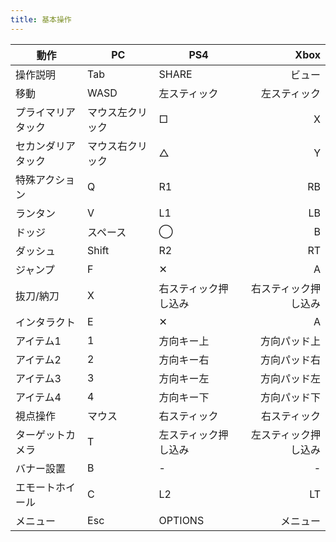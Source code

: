 ```yaml
---
title: 基本操作
---
```

動作 | PC | PS4 | Xbox
--------|-----|-----|-----:
操作説明 | Tab | SHARE | ビュー
移動 | WASD | 左スティック | 左スティック
プライマリアタック | マウス左クリック | □ | X
セカンダリアタック | マウス右クリック | △ | Y
特殊アクション | Q | R1 | RB
ランタン | V | L1 | LB
ドッジ | スペース | ◯ | B
ダッシュ | Shift | R2 | RT
ジャンプ | F | ✕ | A
抜刀/納刀 | X | 右スティック押し込み | 右スティック押し込み
インタラクト | E | ✕ | A 
アイテム1 | 1 | 方向キー上 | 方向パッド上
アイテム2 | 2 | 方向キー右 | 方向パッド右
アイテム3 | 3 | 方向キー左 | 方向パッド左
アイテム4 | 4 | 方向キー下 | 方向パッド下
視点操作 | マウス | 右スティック | 右スティック
ターゲットカメラ | T | 左スティック押し込み | 左スティック押し込み
バナー設置 | B | - | -
エモートホイール | C | L2 | LT
メニュー | Esc | OPTIONS | メニュー
